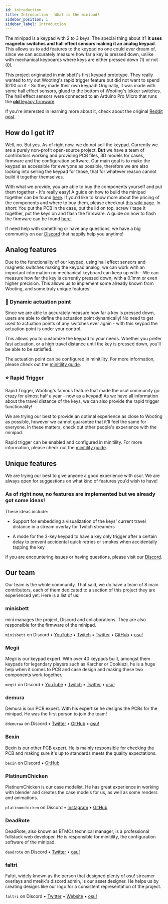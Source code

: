 ```yaml
---
id: introduction
title: Introduction - What is the minipad?
sidebar_position: 1
sidebar_label: Introduction
---
```


The minipad is a keypad with 2 to 3 keys. The special thing about it? **It uses magnetic switches and hall effect sensors making it an analog keypad**. This allows us to add features to the keypad no one could ever dream of, since we can accurately measure how far a key is pressed down, unlike with mechanical keyboards where keys are either pressed down (1) or not (0).

This project originated in minisbett's first keypad prototype. They really wanted to try out Wooting's rapid trigger feature but did not want to spend $200 on it - So they made their own keypad! Originally, it was made with some hall effect sensors, glued to the bottom of Wooting's [lekker switches](https://wooting.io/lekker). The hall effect sensors were connected to an Arduino Pro Micro that runs the [**old** legacy firmware](https://github.com/minipadkb/minipad-firmware-old).

If you're interested in learning more about it, check about the original [Reddit post](https://www.reddit.com/r/osugame/comments/zqojwe/i_made_my_own_wooting_keypad/).

## How do I get it?

Well, no. But yes. As of right now, we do not sell the keypad. Currently we are a purely non-profit open-source project. **But** we have a team of contributors working and providing PCB files, 3D models for cases, firmware and the configuration software. Our main goal is to make the keypad as accessible for everyone as possible, therefore we are also looking into selling the keypad for those, that for whatever reason cannot build it together themselves.

With what we provide, you are able to buy the components yourself and put them together - It's really easy! A guide on how to build the minipad together can be found [here](build-guide.md). If you'd like to know more about the pricing of the components and where to buy them, please checkout [this wiki page](purchase-pricing.md). In short: You put the PCB in the case, put the lid on top, screw / tape it together, put the keys on and flash the firmware. A guide on how to flash the firmware can be found [here](install-firmware.md).

If need help with something or have any questions, we have a big community on our [Discord](https://discord.gg/minipad) that happily help you anytime!

## Analog features

Due to the functionality of our keypad, using hall effect sensors and magnetic switches making the keypad analog, we can work with an important information no mechanical keyboard can keep up with - We can measure how far the key is currently pressed down, with a 0.1mm or even higher precision. This allows us to implement some already known from Wooting, and some truly unique features!

### 🎢 Dynamic actuation point

Since we are able to accurately measure how far a key is pressed down, users are able to define the actuation point dynamically! No need to get used to actuation points of any switches ever again - with this keypad the actuation point is under your control.

This allows you to customize the keypad to your needs. Whether you prefer fast actuation, or a high travel distance until the key is pressed down, you'll be able to be satisfied.

The actuation point can be configured in minitility. For more information, please check out the [minitility guide](../minitility/get-started.md).

### ⭐ Rapid Trigger

Rapid Trigger, Wooting's famous feature that made the osu! community go crazy for almost half a year - now as a keypad! As we have all information about the travel distance of the keys, we can also provide the rapid trigger functionality! 

We are trying our best to provide an optimal experience as close to Wooting as possible, however we cannot guarantee that it'll feel the same for everyone. In these matters, check out other people's experience with the minipad.

Rapid trigger can be enabled and configured in minitility. For more information, please check out the [minitility guide](../minitility/get-started.md).

## Unique features

We are trying our best to give anyone a good experience with osu!. We are always open for suggestions on what kind of features you'd wish to have!

### As of right now, no features are implemented but we already got some ideas!

These ideas include:
- Support for embedding a visualization of the keys' current travel distance in a stream overlay for Twitch streamers

- A mode for the 3-key keypad to have a key only trigger after a certain delay to prevent accidental quick retries or smokes when accidentally tapping the key

If you are encountering issues or having questions, please visit our [Discord](https://discord.gg/minipad).

## Our team

Our team is the whole community. That said, we do have a team of 8 main contributors, each of them dedicated to a section of this project they are experienced yet. Here is a list of us:

### minisbett

mini manages the project, Discord and collaborations. They are also responsible for the firmware of the minipad.

`minisbett` on Discord • [YouTube](https://www.youtube.com/channel/UCms33Cx0x7DgQvSKm8YDPUw) • [Twitch](https://twitch.tv/minisbettosu) • [Twitter](https://twitter.com/@minisbett) • [GitHub](https://github.com/minisbett) • [osu!](https://osu.ppy.sh/u/minisbett)

### Megii

Megii is our keypad expert. With over 40 keypads built, amongst them keypads for legendary players such as Karcher or Cookiezi, he is a huge help when it comes to PCB and case design and making these two components work together.

`megii` on Discord • [YouTube](https://www.youtube.com/megii) • [Twitch](https://twitch.tv/megii) • [Twitter](https://twitter.com/@ryan_megii) • [osu!](https://osu.ppy.sh/u/megii)


### demura

Demura is our PCB expert. With his expertise he designs the PCBs for the minipad. He was the first person to join the team!

`ddemuraa` on Discord •  [Twitter](https://twitter.com/@demura_) • [GitHub](https://github.com/demura1701) • [osu!](https://osu.ppy.sh/u/iwonderhow)

### Bexin

Bexin is our other PCB expert. He is mainly responsible for checking the PCB and making sure it's up to standards meets the quality expectations.

`bexin` on Discord • [GitHub](https://github.com/bexin3)

### PlatinumChicken

PlatinumChicken is our case modelist. He has great experience in working with blender and creates the case models for us, as well as some renders and animations.

`platinumchicken` on Discord • [Instagram](https://www.instagram.com/platinumchicken85) • [GitHub](https://github.com/PlatinumChicken)

### DeadRote

DeadRote, also known as BTMCs technical manager, is a professional fullstack web developer. He is responsible for minitility, the configuration software of the minipad.

`deadrote` on Discord • [Twitter](https://twitter.com/DRotate) • [osu!](https://osu.ppy.sh/u/deadrote)

### faltri

Faltri, widely known as the person that designed plenty of osu! streamer overlays and mrekk's discord admin, is our asset designer. He helps us by creating designs like our logo for a consistent representation of the project.

`faltri` on Discord • [Twitter](https://twitter.com/faltriii) • [Website](https://faltri.com) • [osu!](https://osu.ppy.sh/u/faltri)
